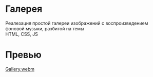 # Галерея
Реалезация простой галереи изображений с воспроизведением фоновой музыки, разбитой на темы <br />
HTML, CSS, JS
# Превью
[Gallery.webm](https://github.com/NatTikhonova/gallery/assets/136454367/523f2575-f5cb-40a6-bec5-3102e43849a1)
